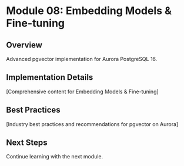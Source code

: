 # Module 08: Embedding Models & Fine-tuning

## Overview
Advanced pgvector implementation for Aurora PostgreSQL 16.

## Implementation Details
[Comprehensive content for Embedding Models & Fine-tuning]

## Best Practices
[Industry best practices and recommendations for pgvector on Aurora]

## Next Steps
Continue learning with the next module.